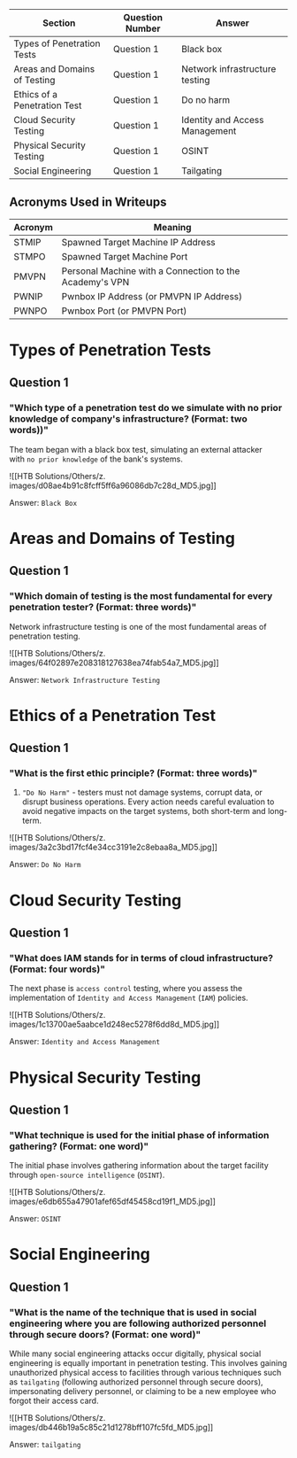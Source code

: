 | Section                      | Question Number | Answer                         |
| ---------------------------- | --------------- | ------------------------------ |
| Types of Penetration Tests   | Question 1      | Black box                      |
| Areas and Domains of Testing | Question 1      | Network infrastructure testing |
| Ethics of a Penetration Test | Question 1      | Do no harm                     |
| Cloud Security Testing       | Question 1      | Identity and Access Management |
| Physical Security Testing    | Question 1      | OSINT                          |
| Social Engineering           | Question 1      | Tailgating                     |

## Acronyms Used in Writeups

| Acronym | Meaning |
| --- | --- |
| STMIP | Spawned Target Machine IP Address |
| STMPO | Spawned Target Machine Port |
| PMVPN | Personal Machine with a Connection to the Academy's VPN |
| PWNIP | Pwnbox IP Address (or PMVPN IP Address) |
| PWNPO | Pwnbox Port (or PMVPN Port) |

# Types of Penetration Tests

## Question 1

### "Which type of a penetration test do we simulate with no prior knowledge of company's infrastructure? (Format: two words))"

The team began with a black box test, simulating an external attacker with `no prior knowledge` of the bank's systems.

![[HTB Solutions/Others/z. images/d08ae4b91c8fcff5ff6a96086db7c28d_MD5.jpg]]

Answer: `Black Box`

# Areas and Domains of Testing

## Question 1

### "Which domain of testing is the most fundamental for every penetration tester? (Format: three words)"

Network infrastructure testing is one of the most fundamental areas of penetration testing.

![[HTB Solutions/Others/z. images/64f02897e208318127638ea74fab54a7_MD5.jpg]]

Answer: `Network Infrastructure Testing`

# Ethics of a Penetration Test

## Question 1

### "What is the first ethic principle? (Format: three words)"

1. `"Do No Harm"` - testers must not damage systems, corrupt data, or disrupt business operations. Every action needs careful evaluation to avoid negative impacts on the target systems, both short-term and long-term.

![[HTB Solutions/Others/z. images/3a2c3bd17fcf4e34cc3191e2c8ebaa8a_MD5.jpg]]

Answer: `Do No Harm`

# Cloud Security Testing

## Question 1

### "What does IAM stands for in terms of cloud infrastructure? (Format: four words)"

The next phase is `access control` testing, where you assess the implementation of `Identity and Access Management` (`IAM`) policies.

![[HTB Solutions/Others/z. images/1c13700ae5aabce1d248ec5278f6dd8d_MD5.jpg]]

Answer: `Identity and Access Management`

# Physical Security Testing

## Question 1

### "What technique is used for the initial phase of information gathering? (Format: one word)"

The initial phase involves gathering information about the target facility through `open-source intelligence` (`OSINT`).

![[HTB Solutions/Others/z. images/e6db655a47901afef65df45458cd19f1_MD5.jpg]]

Answer: `OSINT`

# Social Engineering

## Question 1

### "What is the name of the technique that is used in social engineering where you are following authorized personnel through secure doors? (Format: one word)"

While many social engineering attacks occur digitally, physical social engineering is equally important in penetration testing. This involves gaining unauthorized physical access to facilities through various techniques such as `tailgating` (following authorized personnel through secure doors), impersonating delivery personnel, or claiming to be a new employee who forgot their access card.

![[HTB Solutions/Others/z. images/db446b19a5c85c21d1278bff107fc5fd_MD5.jpg]]

Answer: `tailgating`